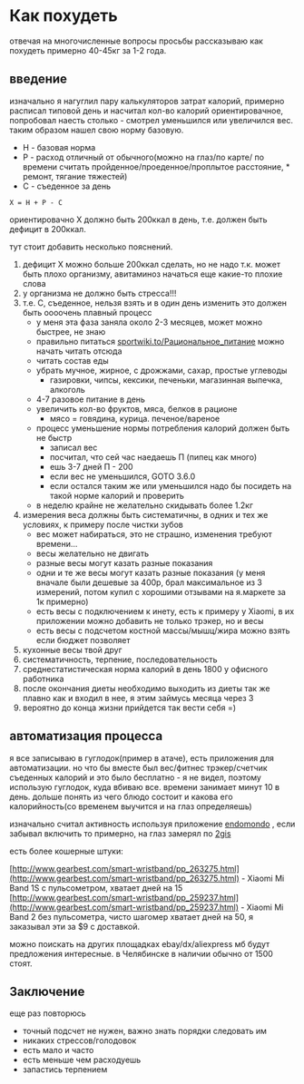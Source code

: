 # Как похудеть
отвечая на многочисленные вопросы просьбы рассказываю как похудеть примерно 40-45кг за 1-2 года.

## введение
изначально я нагуглил пару калькуляторов затрат калорий, примерно расписал типовой день и насчитал кол-во калорий ориентировачное, попробовал наесть столько - смотрел уменьшился или увеличился вес. таким образом нашел свою норму базовую.

* Н - базовая норма
* Р - расход отличный от обычного(можно на глаз/по карте/ по времени считать пройденное/проеденное/проплытое расстояние, * ремонт, тягание тяжестей)
* С - съеденное за день

```
Х = Н + Р - С
```

ориентировачно Х должно быть 200ккал в день, т.е. должен быть дефицит в 200ккал.

тут стоит добавить несколько пояснений.
1. дефицит Х можно больше 200ккал сделать, но не надо т.к. может быть плохо организму, авитаминоз начаться еще какие-то плохие слова
2. у организма не должно быть стресса!!!
3. т.е. С, съеденное, нельзя взять и в один день изменить это должен быть оооочень плавный процесс
    * у меня эта фаза заняла около 2-3 месяцев, может можно быстрее, не знаю
    * правильно питаться [sportwiki.to/Рациональное_питание](http://sportwiki.to/%D0%A0%D0%B0%D1%86%D0%B8%D0%BE%D0%BD%D0%B0%D0%BB%D1%8C%D0%BD%D0%BE%D0%B5_%D0%BF%D0%B8%D1%82%D0%B0%D0%BD%D0%B8%D0%B5) можно начать читать отсюда
    * читать состав еды
    * убрать мучное, жирное, с дрожжами, сахар, простые углеводы
        * газировки, чипсы, кексики, печеньки, магазинная выпечка, алкоголь
    * 4-7 разовое питание в день
    * увеличить кол-во фруктов, мяса, белков в рационе
        * мясо = говядина, курица. печеное/вареное
    * процесс уменьшение нормы потребления калорий должен быть не быстр
        * записал вес
        * посчитал, что сей час наедаешь П (пипец как много)
        * ешь 3-7 дней П - 200
        * если вес не уменьшился, GOTO 3.6.0
        * если остался таким же или уменьшился надо бы посидеть на такой норме калорий и проверить
    * в неделю крайне не желательно скидывать более 1.2кг
4. измерения веса должны быть систематичны, в одних и тех же условиях, к примеру после чистки зубов
    * вес может набираться, это не страшно, изменения требуют времени...
    * весы желательно не двигать
    * разные весы могут казать разные показания
    * одни и те же весы могут казать разные показания (у меня вначале были дешевые за 400р, брал максимальное из 3 измерений, потом купил с хорошими отзывами на я.маркете за 1к примерно)
    * есть весы с подключением к инету, есть к примеру у Xiaomi, в их приложении можно добавить не только трэкер, но и весы
    * есть весы с подсчетом костной массы/мышц/жира можно взять если бюджет позволяет
5. кухонные весы твой друг
6. систематичность, терпение, последовательность
7. среднестатистическая норма калорий в день 1800 у офисного работника
8. после окончания диеты необходимо выходить из диеты так же плавно как и входил в нее, я этим займусь месяца через 3
9. вероятно до конца жизни прийдется так вести себя =)

## автоматизация процесса

я все записываю в гуглодок(пример в атаче), есть приложения для автоматизации. но что бы вместе был вес/фитнес трэкер/счетчик съеденных калорий и это было бесплатно - я не видел, поэтому использую гуглодок, куда вбиваю все. времени занимает минут 10 в день. дольше понять из чего блюдо состоит и какова его калорийность(со временем выучится и на глаз определяешь)

изначально считал активность используя приложение [endomondo](https://www.endomondo.com/) , если забывал включить то примерно, на глаз замерял по [2gis](http://2gis.ru)

есть более кошерные штуки:

[http://www.gearbest.com/smart-wristband/pp_263275.html](http://www.gearbest.com/smart-wristband/pp_263275.html) - Xiaomi Mi Band 1S с пульсометром, хватает дней на 15
[http://www.gearbest.com/smart-wristband/pp_259237.html](http://www.gearbest.com/smart-wristband/pp_259237.html) - Xiaomi Mi Band 2 без пульсометра, чисто шагомер хватает дней на 50, я заказывал эти за $9 с доставкой.

можно поискать на других площадках ebay/dx/aliexpress мб будут предложения интересные. в Челябинске в наличии обычно от 1500 стоят.

## Заключение

еще раз повторюсь
* точный подсчет не нужен, важно знать порядки следовать им
* никаких стрессов/голодовок
* есть мало и часто
* есть меньше чем расходуешь
* запастись терпением
